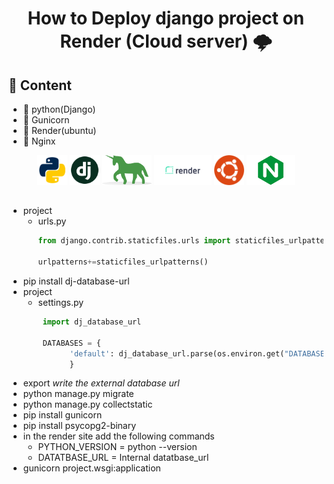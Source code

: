 
<h1 align="center"> How to Deploy django project on Render (Cloud server) 🌩️</h1>

## 🚀 Content
  
 - 💙 python(Django) 
 - 💙 Gunicorn
 - 💙 Render(ubuntu)
 - 💙 Nginx

<p align="center">
  <code><img height="48" src="../../pictures/python.png"      /></code>
  <code><img height="48" src="../../pictures/django.png"      /></code>
  <code><img height="48" src="../../pictures/gunicorn.png"    /></code>
  <code><img height="48" src="../../pictures/Render-cloud.png"/></code>
  <code><img height="48" src="../../pictures/ubuntu.png"      /></code> 
  <code><img height="48" src="../../pictures/nginx.png"       /></code> 
</p>

## 

  - project 
     - urls.py 
        ```python
        from django.contrib.staticfiles.urls import staticfiles_urlpatterns

        urlpatterns+=staticfiles_urlpatterns()
        ``` 
  - pip install dj-database-url 
  - project 
     - settings.py 
       ```python
        import dj_database_url

        DATABASES = {
              'default': dj_database_url.parse(os.environ.get("DATABASE_URL"))
              }
       ```
  - export *write the external database url*  
  - python manage.py migrate
  - python manage.py collectstatic   
  - pip install gunicorn
  - pip install psycopg2-binary
  - in the render site add the following commands
     - PYTHON_VERSION  = python --version
     - DATATBASE_URL = Internal datatbase_url
  - gunicorn project.wsgi:application
